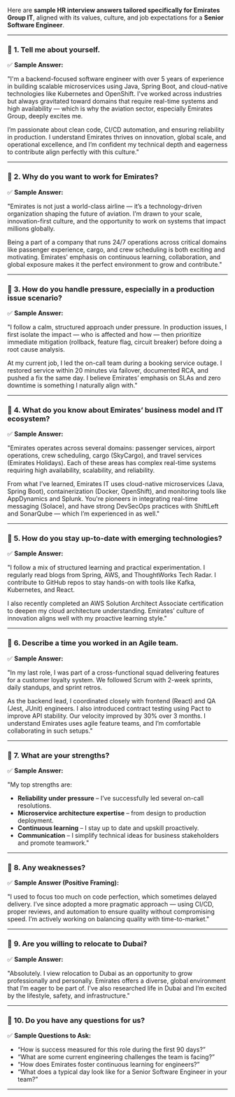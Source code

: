 Here are **sample HR interview answers tailored specifically for Emirates Group IT**, aligned with its values, culture, and job expectations for a **Senior Software Engineer**.

---

### 💬 **1. Tell me about yourself.**

✅ **Sample Answer:**

"I'm a backend-focused software engineer with over 5 years of experience in building scalable microservices using Java, Spring Boot, and cloud-native technologies like Kubernetes and OpenShift. I've worked across industries but always gravitated toward domains that require real-time systems and high availability — which is why the aviation sector, especially Emirates Group, deeply excites me.

I’m passionate about clean code, CI/CD automation, and ensuring reliability in production. I understand Emirates thrives on innovation, global scale, and operational excellence, and I’m confident my technical depth and eagerness to contribute align perfectly with this culture."

---

### 💬 **2. Why do you want to work for Emirates?**

✅ **Sample Answer:**

"Emirates is not just a world-class airline — it’s a technology-driven organization shaping the future of aviation. I’m drawn to your scale, innovation-first culture, and the opportunity to work on systems that impact millions globally.

Being a part of a company that runs 24/7 operations across critical domains like passenger experience, cargo, and crew scheduling is both exciting and motivating. Emirates' emphasis on continuous learning, collaboration, and global exposure makes it the perfect environment to grow and contribute."

---

### 💬 **3. How do you handle pressure, especially in a production issue scenario?**

✅ **Sample Answer:**

"I follow a calm, structured approach under pressure. In production issues, I first isolate the impact — who is affected and how — then prioritize immediate mitigation (rollback, feature flag, circuit breaker) before doing a root cause analysis.

At my current job, I led the on-call team during a booking service outage. I restored service within 20 minutes via failover, documented RCA, and pushed a fix the same day. I believe Emirates’ emphasis on SLAs and zero downtime is something I naturally align with."

---

### 💬 **4. What do you know about Emirates’ business model and IT ecosystem?**

✅ **Sample Answer:**

"Emirates operates across several domains: passenger services, airport operations, crew scheduling, cargo (SkyCargo), and travel services (Emirates Holidays). Each of these areas has complex real-time systems requiring high availability, scalability, and reliability.

From what I’ve learned, Emirates IT uses cloud-native microservices (Java, Spring Boot), containerization (Docker, OpenShift), and monitoring tools like AppDynamics and Splunk. You're pioneers in integrating real-time messaging (Solace), and have strong DevSecOps practices with ShiftLeft and SonarQube — which I’m experienced in as well."

---

### 💬 **5. How do you stay up-to-date with emerging technologies?**

✅ **Sample Answer:**

"I follow a mix of structured learning and practical experimentation. I regularly read blogs from Spring, AWS, and ThoughtWorks Tech Radar. I contribute to GitHub repos to stay hands-on with tools like Kafka, Kubernetes, and React.

I also recently completed an AWS Solution Architect Associate certification to deepen my cloud architecture understanding. Emirates’ culture of innovation aligns well with my proactive learning style."

---

### 💬 **6. Describe a time you worked in an Agile team.**

✅ **Sample Answer:**

"In my last role, I was part of a cross-functional squad delivering features for a customer loyalty system. We followed Scrum with 2-week sprints, daily standups, and sprint retros.

As the backend lead, I coordinated closely with frontend (React) and QA (Jest, JUnit) engineers. I also introduced contract testing using Pact to improve API stability. Our velocity improved by 30% over 3 months. I understand Emirates uses agile feature teams, and I’m comfortable collaborating in such setups."

---

### 💬 **7. What are your strengths?**

✅ **Sample Answer:**

"My top strengths are:

- **Reliability under pressure** – I’ve successfully led several on-call resolutions.
- **Microservice architecture expertise** – from design to production deployment.
- **Continuous learning** – I stay up to date and upskill proactively.
- **Communication** – I simplify technical ideas for business stakeholders and promote teamwork."

---

### 💬 **8. Any weaknesses?**

✅ **Sample Answer (Positive Framing):**

"I used to focus too much on code perfection, which sometimes delayed delivery. I’ve since adopted a more pragmatic approach — using CI/CD, proper reviews, and automation to ensure quality without compromising speed. I’m actively working on balancing quality with time-to-market."

---

### 💬 **9. Are you willing to relocate to Dubai?**

✅ **Sample Answer:**

"Absolutely. I view relocation to Dubai as an opportunity to grow professionally and personally. Emirates offers a diverse, global environment that I’m eager to be part of. I’ve also researched life in Dubai and I’m excited by the lifestyle, safety, and infrastructure."

---

### 💬 **10. Do you have any questions for us?**

✅ **Sample Questions to Ask:**

- “How is success measured for this role during the first 90 days?”
- “What are some current engineering challenges the team is facing?”
- “How does Emirates foster continuous learning for engineers?”
- “What does a typical day look like for a Senior Software Engineer in your team?”

---
